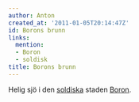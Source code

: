 ```yaml
---
author: Anton
created_at: '2011-01-05T20:14:47Z'
id: Borons brunn
links:
  mention:
  - Boron
  - soldisk
title: Borons brunn
---
```


Helig sjö i den [soldiska] staden [Boron].

  [soldiska]: soldisk
  [Boron]: Boron
